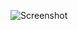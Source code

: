 ![Screenshot](https://raw.githubusercontent.com/Cryakl/Ultimate-RAT-Collection/refs/heads/main/NjRat/HidraForce/Hidra%20Force%20v3.0/Screenshot.png)

